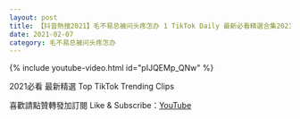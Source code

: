 ```yaml
---
layout: post
title: 【抖音熱搜2021】毛不易总被问头疼怎办 1 TikTok Daily 最新必看精選合集2021 02 07
date: 2021-02-07
category: 毛不易总被问头疼怎办
---
```


{% include youtube-video.html id="pIJQEMp_QNw" %}

2021必看 最新精選 Top TikTok Trending Clips

喜歡請點贊轉發加訂閱 Like & Subscribe：[YouTube](https://www.youtube.com/channel/UCAoR7VcanIPd04uEq_GIylA/videos)

